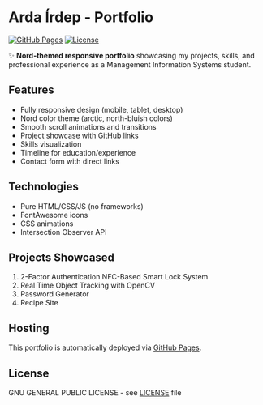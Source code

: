 # Arda Írdep - Portfolio

[![GitHub Pages](https://img.shields.io/badge/GitHub%20Pages-Live-brightgreen)](https://arda-irdep.github.io)
[![License](https://img.shields.io/badge/License-MIT-blue)](LICENSE)

✨ **Nord-themed responsive portfolio** showcasing my projects, skills, and professional experience as a Management Information Systems student.

## Features
- Fully responsive design (mobile, tablet, desktop)
- Nord color theme (arctic, north-bluish colors)
- Smooth scroll animations and transitions
- Project showcase with GitHub links
- Skills visualization
- Timeline for education/experience
- Contact form with direct links

## Technologies
- Pure HTML/CSS/JS (no frameworks)
- FontAwesome icons
- CSS animations
- Intersection Observer API

## Projects Showcased
1. 2-Factor Authentication NFC-Based Smart Lock System
2. Real Time Object Tracking with OpenCV
3. Password Generator
4. Recipe Site

## Hosting
This portfolio is automatically deployed via [GitHub Pages](https://pages.github.com/).

## License
GNU GENERAL PUBLIC LICENSE - see [LICENSE](LICENSE) file
